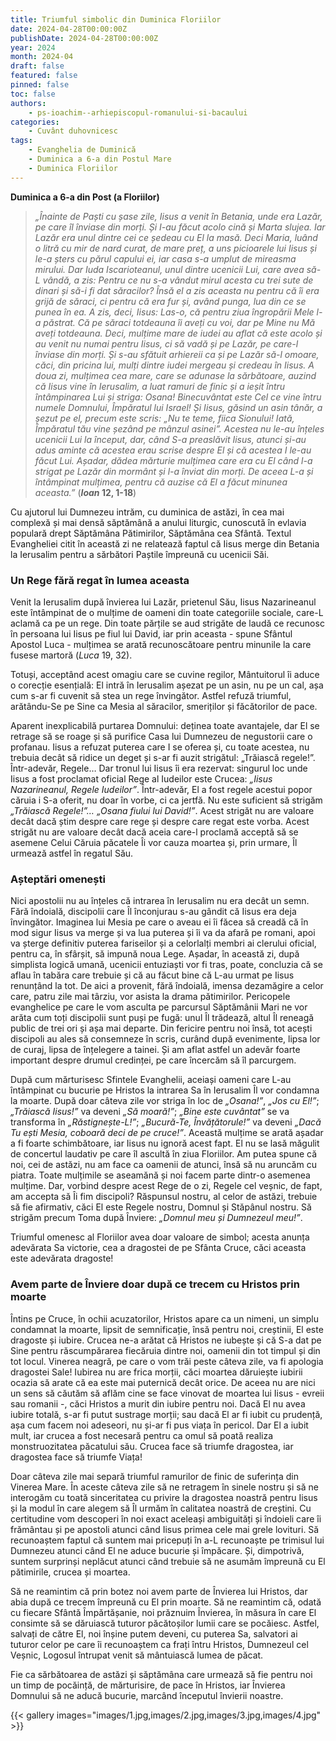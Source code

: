 ```yaml
---
title: Triumful simbolic din Duminica Floriilor
date: 2024-04-28T00:00:00Z
publishDate: 2024-04-28T00:00:00Z
year: 2024
month: 2024-04
draft: false
featured: false
pinned: false
toc: false
authors:
    - ps-ioachim--arhiepiscopul-romanului-si-bacaului
categories:
    - Cuvânt duhovnicesc
tags:
    - Evanghelia de Duminică
    - Duminica a 6-a din Postul Mare
    - Duminica Floriilor
---
```

**Duminica a 6-a din Post (a Floriilor)**

> _„Înainte de Paști cu șase zile, Iisus a venit în Betania, unde era Lazăr, pe care îl înviase din morți. Și I-au făcut acolo cină și Marta slujea. Iar Lazăr era unul dintre cei ce ședeau cu El la masă. Deci Maria, luând o litră cu mir de nard curat, de mare preț, a uns picioarele lui Iisus și le-a șters cu părul capului ei, iar casa s-a umplut de mireasma mirului. Dar Iuda Iscarioteanul, unul dintre ucenicii Lui, care avea să-L vândă, a zis: Pentru ce nu s-a vândut mirul acesta cu trei sute de dinari și să-i fi dat săracilor? Însă el a zis aceasta nu pentru că îi era grijă de săraci, ci pentru că era fur și, având punga, lua din ce se punea în ea. A zis, deci, Iisus: Las-o, că pentru ziua îngropării Mele l-a păstrat. Că pe săraci totdeauna îi aveți cu voi, dar pe Mine nu Mă aveți totdeauna. Deci, mulțime mare de iudei au aflat că este acolo și au venit nu numai pentru Iisus, ci să vadă și pe Lazăr, pe care-l înviase din morți. Și s-au sfătuit arhiereii ca și pe Lazăr să-l omoare, căci, din pricina lui, mulți dintre iudei mergeau și credeau în Iisus. A doua zi, mulțimea cea mare, care se adunase la sărbătoare, auzind că Iisus vine în Ierusalim, a luat ramuri de finic și a ieșit întru întâmpinarea Lui și striga: Osana! Binecuvântat este Cel ce vine întru numele Domnului, Împăratul lui Israel! Și Iisus, găsind un asin tânăr, a șezut pe el, precum este scris: „Nu te teme, fiica Sionului! Iată, Împăratul tău vine șezând pe mânzul asinei”. Acestea nu le-au înțeles ucenicii Lui la început, dar, când S-a preaslăvit Iisus, atunci și-au adus aminte că acestea erau scrise despre El și că acestea I le-au făcut Lui. Așadar, dădea mărturie mulțimea care era cu El când l-a strigat pe Lazăr din mormânt și l-a înviat din morți. De aceea L-a și întâmpinat mulțimea, pentru că auzise că El a făcut minunea aceasta.”_ (**_Ioan_ 12, 1-18**)

Cu ajutorul lui Dumnezeu intrăm, cu duminica de astăzi, în cea mai complexă și mai densă săptămână a anului liturgic, cunoscută în evlavia populară drept Săptămâna Pătimirilor, Săptămâna cea Sfântă. Textul Evangheliei citit în această zi ne relatează faptul că Iisus merge din Betania la Ierusalim pentru a sărbători Paștile împreună cu ucenicii Săi.

### Un Rege fără regat în lumea aceasta

Venit la Ierusalim după învierea lui Lazăr, prietenul Său, Iisus Nazarineanul este întâmpinat de o mulțime de oameni din toate categoriile sociale, care-L aclamă ca pe un rege. Din toate părțile se aud strigăte de laudă ce recunosc în persoana lui Iisus pe fiul lui David, iar prin aceasta - spune Sfântul Apostol Luca - mulțimea se arată recunoscătoare pentru minunile la care fusese martoră (_Luca_ 19, 32).

Totuși, acceptând acest omagiu care se cuvine regilor, Mântuitorul îi aduce o corecție esențială: El intră în Ierusalim așezat pe un asin, nu pe un cal, așa cum s-ar fi cuvenit să stea un rege învingător. Astfel refuză triumful, arătându-Se pe Sine ca Mesia al săracilor, smeriților și făcătorilor de pace.

Aparent inexplicabilă purtarea Domnului: deținea toate avantajele, dar El se retrage să se roage și să purifice Casa lui Dumnezeu de negustorii care o profanau. Iisus a refuzat puterea care I se oferea și, cu toate acestea, nu trebuia decât să ridice un deget și s-ar fi auzit strigătul: „Trăiască regele!”. Într-adevăr, Regele… Dar tronul lui Iisus îi era rezervat: singurul loc unde Iisus a fost proclamat oficial Rege al Iudeilor este Crucea: _„Iisus Nazarineanul, Regele Iudeilor”_. Într-adevăr, El a fost regele acestui popor căruia i S-a oferit, nu doar în vorbe, ci ca jertfă. Nu este suficient să strigăm _„Trăiască Regele!”… „Osana fiului lui David!”_. Acest strigăt nu are valoare decât dacă știm despre care rege și despre care regat este vorba. Acest strigăt nu are valoare decât dacă aceia care-l proclamă acceptă să se asemene Celui Căruia păcatele Îi vor cauza moartea și, prin urmare, Îl urmează astfel în regatul Său.

### Așteptări omenești

Nici apostolii nu au înțeles că intrarea în Ierusalim nu era decât un semn. Fără îndoială, discipolii care Îl înconjurau s-au gândit că Iisus era deja învingător. Imaginea lui Mesia pe care o aveau ei îi făcea să creadă că în mod sigur Iisus va merge și va lua puterea și îi va da afară pe romani, apoi va șterge definitiv puterea fariseilor și a celorlalți membri ai clerului oficial, pentru ca, în sfârșit, să impună noua Lege. Așadar, în această zi, după simplista logică umană, ucenicii entuziaști vor fi tras, poate, concluzia că se aflau în tabăra care trebuie și că au făcut bine că L-au urmat pe Iisus renunțând la tot. De aici a provenit, fără îndoială, imensa dezamăgire a celor care, patru zile mai târziu, vor asista la drama pătimirilor. Pericopele evanghelice pe care le vom asculta pe parcursul Săptămânii Mari ne vor arăta cum toți discipolii sunt puși pe fugă: unul Îl trădează, altul Îl reneagă public de trei ori și așa mai departe. Din fericire pentru noi însă, tot acești discipoli au ales să consemneze în scris, curând după evenimente, lipsa lor de curaj, lipsa de înțelegere a tainei. Și am aflat astfel un adevăr foarte important despre drumul credinței, pe care încercăm să îl parcurgem.

După cum mărturisesc Sfintele Evanghelii, aceiași oameni care L-au întâmpinat cu bucurie pe Hristos la intrarea Sa în Ierusalim Îl vor condamna la moarte. După doar câteva zile vor striga în loc de _„Osana!”_, _„Jos cu El!”_; _„Trăiască Iisus!”_ va deveni _„Să moară!”_; _„Bine este cuvântat”_ se va transforma în _„Răstignește-L!”_; _„Bucură-Te, Învățătorule!”_ va deveni _„Dacă Tu ești Mesia, coboară deci de pe cruce!”_. Această mulțime se arată așadar a fi foarte schimbătoare, iar Iisus nu ignoră acest fapt. El nu se lasă măgulit de concertul laudativ pe care îl ascultă în ziua Floriilor. Am putea spune că noi, cei de astăzi, nu am face ca oamenii de atunci, însă să nu aruncăm cu piatra. Toate mulțimile se aseamănă și noi facem parte dintr-o asemenea mulțime. Dar, vorbind despre acest Rege de o zi, Regele cel veșnic, de fapt, am accepta să Îi fim discipoli? Răspunsul nostru, al celor de astăzi, trebuie să fie afirmativ, căci El este Regele nostru, Domnul și Stăpânul nostru. Să strigăm precum Toma după Înviere: _„Domnul meu și Dumnezeul meu!”_.

Triumful omenesc al Floriilor avea doar valoare de simbol; acesta anunța adevărata Sa victorie, cea a dragostei de pe Sfânta Cruce, căci aceasta este adevărata dragoste!

### Avem parte de Înviere doar după ce trecem cu Hristos prin moarte

Întins pe Cruce, în ochii acuzatorilor, Hristos apare ca un nimeni, un simplu condamnat la moarte, lipsit de semnificație, însă pentru noi, creștinii, El este dragoste și iubire. Crucea ne-a arătat că Hristos ne iubește și că S-a dat pe Sine pentru răscumpărarea fiecăruia dintre noi, oamenii din tot timpul și din tot locul. Vinerea neagră, pe care o vom trăi peste câteva zile, va fi apologia dragostei Sale! Iubirea nu are frica morții, căci moartea dăruiește iubirii ocazia să arate că ea este mai puternică decât orice. De aceea nu are nici un sens să căutăm să aflăm cine se face vinovat de moartea lui Iisus - evreii sau romanii -, căci Hristos a murit din iubire pentru noi. Dacă El nu avea iubire totală, s-ar fi putut sustrage morții; sau dacă El ar fi iubit cu prudență, așa cum facem noi adeseori, nu și-ar fi pus viața în pericol. Dar El a iubit mult, iar crucea a fost necesară pentru ca omul să poată realiza monstruozitatea păcatului său. Crucea face să triumfe dragostea, iar dragostea face să triumfe Viața!

Doar câteva zile mai separă triumful ramurilor de finic de suferința din Vinerea Mare. În aceste câteva zile să ne retragem în sinele nostru și să ne interogăm cu toată sinceritatea cu privire la dragostea noastră pentru Iisus și la modul în care alegem să Îl urmăm în calitatea noastră de creștini. Cu certitudine vom descoperi în noi exact aceleași ambiguități și îndoieli care îi frământau și pe apostoli atunci când Iisus primea cele mai grele lovituri. Să recunoaștem faptul că suntem mai pricepuți în a-L recunoaște pe trimisul lui Dumnezeu atunci când El ne aduce bucurie și împăcare. Și, dimpotrivă, suntem surprinși neplăcut atunci când trebuie să ne asumăm împreună cu El pătimirile, crucea și moartea.

Să ne reamintim că prin botez noi avem parte de Învierea lui Hristos, dar abia după ce trecem împreună cu El prin moarte. Să ne reamintim că, odată cu fiecare Sfântă Împărtășanie, noi prăznuim Învierea, în măsura în care El consimte să se dăruiască tuturor păcătoșilor lumii care se pocăiesc. Astfel, salvați de către El, noi înșine putem deveni, cu puterea Sa, salvatori ai tuturor celor pe care îi recunoaștem ca frați întru Hristos, Dumnezeul cel Veșnic, Logosul întrupat venit să mântuiască lumea de păcat.

Fie ca sărbătoarea de astăzi și săptămâna care urmează să fie pentru noi un timp de pocăință, de mărturisire, de pace în Hristos, iar Învierea Domnului să ne aducă bucurie, marcând începutul învierii noastre.

{{< gallery images="images/1.jpg,images/2.jpg,images/3.jpg,images/4.jpg" >}}